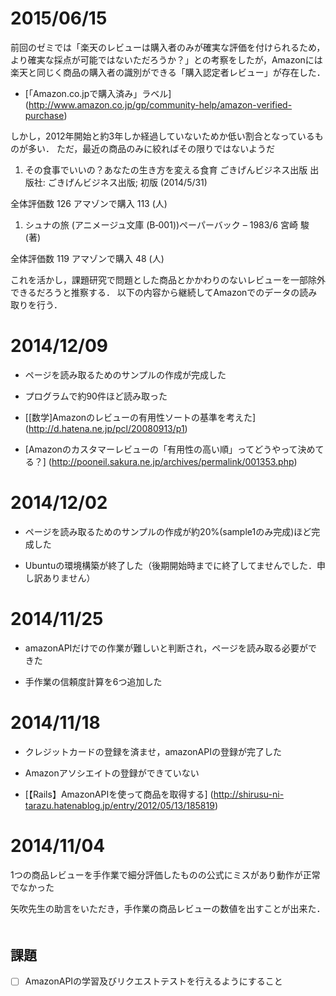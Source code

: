 # 2015/06/15

前回のゼミでは「楽天のレビューは購入者のみが確実な評価を付けられるため，より確実な採点が可能ではないただろうか？」との考察をしたが，Amazonには楽天と同じく商品の購入者の識別ができる「購入認定者レビュー」が存在した．
* [「Amazon.co.jpで購入済み」ラベル] (http://www.amazon.co.jp/gp/community-help/amazon-verified-purchase)

しかし，2012年開始と約3年しか経過していないためか低い割合となっているものが多い．
ただ，最近の商品のみに絞ればその限りではないようだ

1. その食事でいいの？あなたの生き方を変える食育 ごきげんビジネス出版 出版社: ごきげんビジネス出版; 初版 (2014/5/31)

 全体評価数 126 アマゾンで購入 113 (人)

1. シュナの旅 (アニメージュ文庫 (B‐001))ペーパーバック  – 1983/6 宮崎 駿   (著) 

 全体評価数 119 アマゾンで購入 48 (人)

これを活かし，課題研究で問題とした商品とかかわりのないレビューを一部除外できるだろうと推察する．
以下の内容から継続してAmazonでのデータの読み取りを行う．

# 2014/12/09
* ページを読み取るためのサンプルの作成が完成した

* プログラムで約90件ほど読み取った
* [[数学]Amazonのレビューの有用性ソートの基準を考えた] (http://d.hatena.ne.jp/pcl/20080913/p1)
* [Amazonのカスタマーレビューの「有用性の高い順」ってどうやって決めてる？] (http://pooneil.sakura.ne.jp/archives/permalink/001353.php)


# 2014/12/02 
* ページを読み取るためのサンプルの作成が約20%(sample1のみ完成)ほど完成した

* Ubuntuの環境構築が終了した（後期開始時までに終了してませんでした．申し訳ありません）


# 2014/11/25 
* amazonAPIだけでの作業が難しいと判断され，ページを読み取る必要ができた

* 手作業の信頼度計算を6つ追加した


# 2014/11/18 
* クレジットカードの登録を済ませ，amazonAPIの登録が完了した
 
* Amazonアソシエイトの登録ができていない

* [【Rails】AmazonAPIを使って商品を取得する] (http://shirusu-ni-tarazu.hatenablog.jp/entry/2012/05/13/185819)



# 2014/11/04 

1つの商品レビューを手作業で細分評価したものの公式にミスがあり動作が正常でなかった

矢吹先生の助言をいただき，手作業の商品レビューの数値を出すことが出来た．
　　
　
　
## 課題
- [ ] AmazonAPIの学習及びリクエストテストを行えるようにすること



